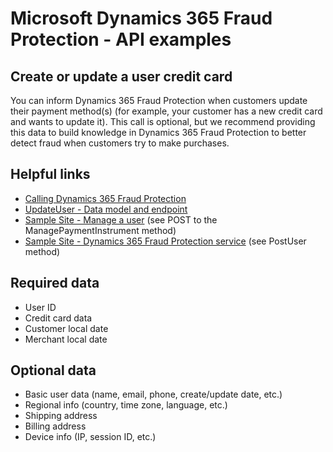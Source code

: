 # Microsoft Dynamics 365 Fraud Protection - API examples
## Create or update a user credit card

You can inform Dynamics 365 Fraud Protection when customers update their payment method(s) (for example, your customer has a new credit card and wants to update it). This call is optional, but we recommend providing this data to build knowledge in Dynamics 365 Fraud Protection to better detect fraud when customers try to make purchases.

## Helpful links
- [Calling Dynamics 365 Fraud Protection](./Authenticate&#32;and&#32;call&#32;Fraud&#32;Protection.md)
- [UpdateUser - Data model and endpoint](https://apidocs.microsoft.com/services/dynamics365fraudprotection#/KnowledgeGatewayEvent/KnowledgeGatewayEventActivitiesUpdateAccountPost)
- [Sample Site - Manage a user](../src/Web/Controllers/ManageController.cs) (see POST to the ManagePaymentInstrument method)
- [Sample Site - Dynamics 365 Fraud Protection service](../src/Infrastructure/Services/FraudProtectionService.cs) (see PostUser method)

## Required data
- User ID
- Credit card data
- Customer local date
- Merchant local date

## Optional data
- Basic user data (name, email, phone, create/update date, etc.)
- Regional info (country, time zone, language, etc.)
- Shipping address
- Billing address
- Device info (IP, session ID, etc.)
